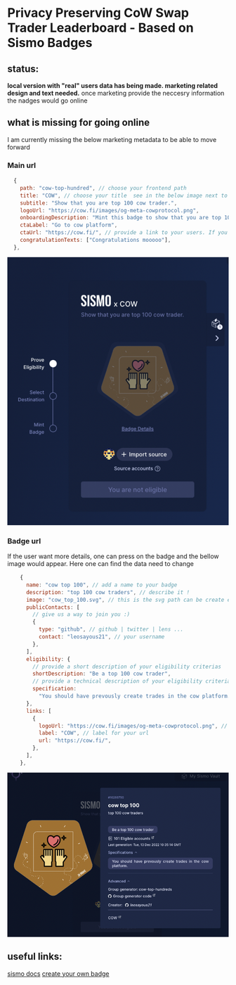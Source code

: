# Privacy Preserving CoW Swap Trader Leaderboard - Based on Sismo Badges

## status:
**local version with "real" users data has being made. marketing related design and text needed.**
once marketing provide the neccesry information the nadges would go online

## what is missing for going online
I am currently missing the below marketing metadata to be able to move forward

### Main url
```js
  {
    path: "cow-top-hundred", // choose your frontend path
    title: "COW", // choose your title  see in the below image next to the
    subtitle: "Show that you are top 100 cow trader.",
    logoUrl: "https://cow.fi/images/og-meta-cowprotocol.png",
    onboardingDescription: "Mint this badge to show that you are top 100 cow trader",
    ctaLabel: "Go to cow platform",
    ctaUrl: "https://cow.fi/", // provide a link to your users. If you does not have a link you can add "" this will redirect to the sismo explorer.
    congratulationTexts: ["Congratulations mooooo"],
  },
```

![badge main](local.png)

### Badge url
If the user want more details, one can press on the badge and the bellow image would appear. Here one can find the data need to change

```js
    {
      name: "cow top 100", // add a name to your badge
      description: "top 100 cow traders", // describe it !
      image: "cow_top_100.svg", // this is the svg path can be create easily from here https://factory.sismo.io/svg-editor
      publicContacts: [
        // give us a way to join you :)
        {
          type: "github", // github | twitter | lens ...
          contact: "leosayous21", // your username
        },
      ],
      eligibility: {
        // provide a short description of your eligibility criterias
        shortDescription: "Be a top 100 cow trader",
        // provide a technical description of your eligibility criterias
        specification:
          "You should have prevously create trades in the cow platform.",
      },
      links: [
        {
          logoUrl: "https://cow.fi/images/og-meta-cowprotocol.png", // a nice logo to have next to the url
          label: "COW", // label for your url
          url: "https://cow.fi/", 
        },
      ],
    },
```

![after-pressing-on-badge.png](after-pressing-on-badge.png)


## useful links:
[sismo docs](https://docs.sismo.io/sismo-docs/)
[create your own badge](https://factory.sismo.io/svg-editor)
